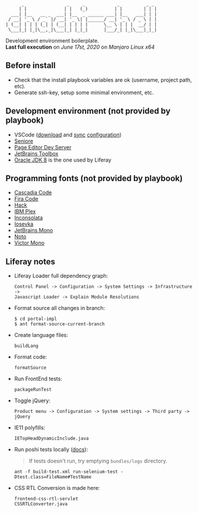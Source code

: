 ```
      _                _     _            _          _ _
     | |              | |   (_)          | |        | | |
  ___| |__   __ _  ___| |__  _ ______ ___| |__   ___| | |
 / __| '_ \ / _` |/ __| '_ \| |______/ __| '_ \ / _ \ | |
| (__| | | | (_| | (__| | | | |      \__ \ | | |  __/ | |
 \___|_| |_|\__,_|\___|_| |_|_|      |___/_| |_|\___|_|_|
```

Development environment boilerplate.<br>
**Last full execution** on _June 17st, 2020_ on _Manjaro Linux x64_

## Before install
- Check that the install playbook variables are ok (username, project path, etc).
- Generate ssh-key, setup some minimal environment, etc.

## Development environment (not provided by playbook)

- VSCode ([download](https://code.visualstudio.com/) and [sync](https://marketplace.visualstudio.com/items?itemName=Shan.code-settings-sync) [configuration](https://gist.github.com/p2kmgcl/4af6fbc8d6ae3da54ff861b389465cce))
- [Seniore](https://github.com/p2kmgcl/seniore)
- [Page Editor Dev Server](https://github.com/p2kmgcl/page-editor-dev-server)
- [JetBrains Toolbox](https://www.jetbrains.com/toolbox-app/)
- [Oracle JDK 8](https://www.oracle.com/java/technologies/javase/javase-jdk8-downloads.html) is the one used by Liferay

## Programming fonts (not provided by playbook)

- [Cascadia Code](https://github.com/microsoft/cascadia-code)
- [Fira Code](https://github.com/tonsky/FiraCode)
- [Hack](https://sourcefoundry.org/hack/)
- [IBM Plex](https://www.ibm.com/plex/)
- [Inconsolata](https://github.com/googlefonts/Inconsolata)
- [Iosevka](https://typeof.net/Iosevka/)
- [JetBrains Mono](https://www.jetbrains.com/lp/mono/)
- [Noto](https://www.google.com/get/noto/)
- [Victor Mono](https://rubjo.github.io/victor-mono/)

## Liferay notes

- Liferay Loader full dependency graph:
  ```
  Control Panel -> Configuration -> System Settings -> Infrastructure ->
  Javascript Loader -> Explain Module Resolutions
  ```
- Format source all changes in branch:
  ```
  $ cd portal-impl
  $ ant format-source-current-branch
  ```
- Create language files:
  ```
  buildLang
  ```
- Format code:
  ```
  formatSource
  ```
- Run FrontEnd tests:
  ```
  packageRunTest
  ```
- Toggle jQuery:
  ```
  Product menu -> Configuration -> System settings -> Third party -> jQuery
  ```
- IE11 polyfills:
  ```
  IETopHeadDynamicInclude.java
  ```
- Run poshi tests locally ([docs](https://liferay-learn-poshi.readthedocs.io/en/latest/intro/liferay-functional-testing.html)):
  > If tests doesn't run, try emptying `bundles/logs` directory.
  ```
  ant -f build-test.xml run-selenium-test -Dtest.class=FileName#TestName
  ```

- CSS RTL Conversion is made here:
  ```
  frontend-css-rtl-servlet
  CSSRTLConverter.java
  ```

